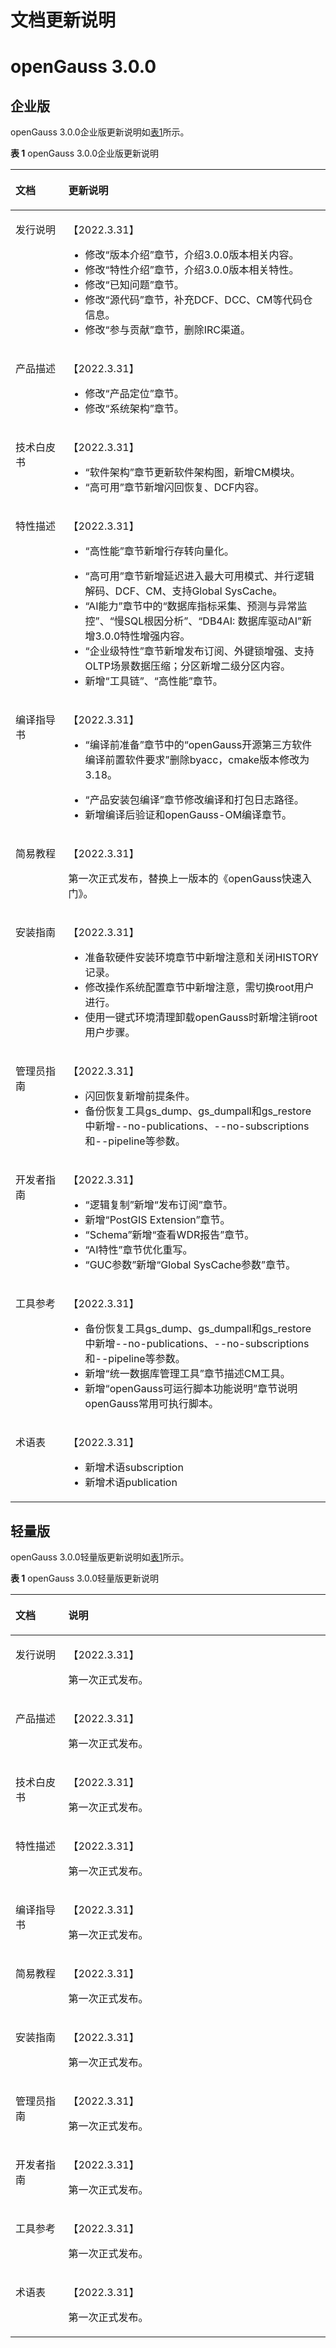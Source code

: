 # 文档更新说明
# openGauss 3.0.0

## 企业版

openGauss 3.0.0企业版更新说明如[表1](#table132015301813)所示。

**表 1**  openGauss 3.0.0企业版更新说明

<a name="table132015301813"></a>
<table><thead align="left"><tr id="row72011534184"><th class="cellrowborder" valign="top" width="16.75%" id="mcps1.2.3.1.1"><p id="p4201053191814"><a name="p4201053191814"></a><a name="p4201053191814"></a>文档</p>
</th>
<th class="cellrowborder" valign="top" width="83.25%" id="mcps1.2.3.1.2"><p id="p820125317185"><a name="p820125317185"></a><a name="p820125317185"></a>更新说明</p>
</th>
</tr>
</thead>
<tbody><tr id="row1521205315187"><td class="cellrowborder" valign="top" width="16.75%" headers="mcps1.2.3.1.1 "><p id="p1795756172616"><a name="p1795756172616"></a><a name="p1795756172616"></a>发行说明</p>
</td>
<td class="cellrowborder" valign="top" width="83.25%" headers="mcps1.2.3.1.2 "><p id="p0382857144516"><a name="p0382857144516"></a><a name="p0382857144516"></a>【2022.3.31】</p>
<a name="ul38351910209"></a><a name="ul38351910209"></a><ul id="ul38351910209"><li>修改“版本介绍”章节，介绍3.0.0版本相关内容。</li><li>修改“特性介绍”章节，介绍3.0.0版本相关特性。</li><li>修改“已知问题”章节。</li><li>修改“源代码”章节，补充DCF、DCC、CM等代码仓信息。</li><li>修改“参与贡献”章节，删除IRC渠道。</li></ul>
</td>
</tr>
<tr id="row172135319183"><td class="cellrowborder" valign="top" width="16.75%" headers="mcps1.2.3.1.1 "><p id="p192120532185"><a name="p192120532185"></a><a name="p192120532185"></a>产品描述</p>
</td>
<td class="cellrowborder" valign="top" width="83.25%" headers="mcps1.2.3.1.2 "><p id="p1621165312189"><a name="p1621165312189"></a><a name="p1621165312189"></a>【2022.3.31】</p>
<a name="ul67051645183414"></a><a name="ul67051645183414"></a><ul id="ul67051645183414"><li>修改“产品定位”章节。</li><li>修改“系统架构”章节。</li></ul>
</td>
</tr>
<tr id="row3984103018391"><td class="cellrowborder" valign="top" width="16.75%" headers="mcps1.2.3.1.1 "><p id="p10984133015391"><a name="p10984133015391"></a><a name="p10984133015391"></a>技术白皮书</p>
</td>
<td class="cellrowborder" valign="top" width="83.25%" headers="mcps1.2.3.1.2 "><p id="p18842112012288"><a name="p18842112012288"></a><a name="p18842112012288"></a>【2022.3.31】</p>
<a name="ul1193811282281"></a><a name="ul1193811282281"></a><ul id="ul1193811282281"><li>“软件架构”章节更新软件架构图，新增CM模块。</li><li>“高可用”章节新增闪回恢复、DCF内容。</li></ul>
</td>
</tr>
<tr id="row9211853161817"><td class="cellrowborder" valign="top" width="16.75%" headers="mcps1.2.3.1.1 "><p id="p3211253161813"><a name="p3211253161813"></a><a name="p3211253161813"></a>特性描述</p>
</td>
<td class="cellrowborder" valign="top" width="83.25%" headers="mcps1.2.3.1.2 "><p id="p128911427121511"><a name="p128911427121511"></a><a name="p128911427121511"></a>【2022.3.31】</p>
<a name="ul1951423315282"></a><a name="ul1951423315282"></a><ul id="ul1951423315282"><li>“高性能”章节新增行存转向量化。</li></ul>
<a name="ul20891182781510"></a><a name="ul20891182781510"></a><ul id="ul20891182781510"><li>“高可用”章节新增延迟进入最大可用模式、并行逻辑解码、DCF、CM、支持Global SysCache。</li><li>“AI能力”章节中的“数据库指标采集、预测与异常监控”、“慢SQL根因分析”、“DB4AI: 数据库驱动AI”新增3.0.0特性增强内容。</li><li>“企业级特性”章节新增发布订阅、外键锁增强、支持OLTP场景数据压缩；分区新增二级分区内容。</li><li>新增“工具链”、“高性能”章节。</li></ul>
</td>
</tr>
<tr id="row1515610456390"><td class="cellrowborder" valign="top" width="16.75%" headers="mcps1.2.3.1.1 "><p id="p1215644533915"><a name="p1215644533915"></a>编译指导书</p>
</td>
<td class="cellrowborder" valign="top" width="83.25%" headers="mcps1.2.3.1.2 "><p id="p81493516299"><a name="p81493516299"></a><a name="p81493516299"></a>【2022.3.31】</p>
<a name="ul7149185182910"></a><a name="ul7149185182910"></a><ul id="ul7149185182910"><li>“编译前准备”章节中的“openGauss开源第三方软件编译前置软件要求”删除byacc，cmake版本修改为3.18。</li></ul>
<a name="ul1914910592910"></a><a name="ul1914910592910"></a><ul id="ul1914910592910"><li>“产品安装包编译</a>”章节修改编译和打包日志路径。</li><li>新增编译后验证和openGauss-OM编译章节。</li></ul>
</td>
</tr>
<tr id="row1258854173919"><td class="cellrowborder" valign="top" width="16.75%" headers="mcps1.2.3.1.1 "><p id="p95875420399"><a name="p95875420399"></a><a name="p95875420399"></a>简易教程</p>
</td>
<td class="cellrowborder" valign="top" width="83.25%" headers="mcps1.2.3.1.2 "><p id="p1699814448349"><a name="p1699814448349"></a><a name="p1699814448349"></a>【2022.3.31】</p>
<p id="p136156319354"><a name="p136156319354"></a><a name="p136156319354"></a>第一次正式发布，替换上一版本的《openGauss快速入门》。</p>
</td>
</tr>
<tr id="row974212215407"><td class="cellrowborder" valign="top" width="16.75%" headers="mcps1.2.3.1.1 "><p id="p57421129405"><a name="p57421129405"></a><a name="p57421129405"></a>安装指南</p>
</td>
<td class="cellrowborder" valign="top" width="83.25%" headers="mcps1.2.3.1.2 "><p id="p1350931045319"><a name="p1350931045319"></a><a name="p1350931045319"></a>【2022.3.31】</p>
<a name="ul1448616340588"></a><a name="ul1448616340588"></a><ul id="ul1448616340588"><li>准备软硬件安装环境章节中新增注意和关闭HISTORY记录。</li><li>修改操作系统配置章节中新增注意，需切换root用户进行。</li><li>使用一键式环境清理卸载openGauss时新增注销root用户步骤。</li></ul>
</td>
</tr>
<tr id="row2021125312186"><td class="cellrowborder" valign="top" width="16.75%" headers="mcps1.2.3.1.1 "><p id="p921185341816"><a name="p921185341816"></a><a name="p921185341816"></a>管理员指南</p>
</td>
<td class="cellrowborder" valign="top" width="83.25%" headers="mcps1.2.3.1.2 "><p id="p221195312189"><a name="p221195312189"></a><a name="p221195312189"></a>【2022.3.31】</p>
<a name="ul6791155011588"></a><a name="ul6791155011588"></a><ul id="ul6791155011588"><li>闪回恢复新增前提条件。</li><li>备份恢复工具gs_dump、gs_dumpall和gs_restore中新增--no-publications、--no-subscriptions和--pipeline等参数。</li></ul>
</td>
</tr>
<tr id="row17211153181811"><td class="cellrowborder" valign="top" width="16.75%" headers="mcps1.2.3.1.1 "><p id="p79211551192617"><a name="p79211551192617"></a><a name="p79211551192617"></a>开发者指南</p>
</td>
<td class="cellrowborder" valign="top" width="83.25%" headers="mcps1.2.3.1.2 "><p id="p172135310187"><a name="p172135310187"></a><a name="p172135310187"></a>【2022.3.31】</p>
<a name="ul42601128123320"></a><a name="ul42601128123320"></a><ul id="ul42601128123320"><li>“逻辑复制”新增“发布订阅”章节。</li><li>新增“PostGIS Extension”章节。</li><li>“Schema”新增“查看WDR报告”章节。</li><li>“AI特性”章节优化重写。</li><li>“GUC参数”新增“Global SysCache参数”章节。</li></ul>
</td>
</tr>
<tr id="row321353111811"><td class="cellrowborder" valign="top" width="16.75%" headers="mcps1.2.3.1.1 "><p id="p15734191514408"><a name="p15734191514408"></a><a name="p15734191514408"></a>工具参考</p>
</td>
<td class="cellrowborder" valign="top" width="83.25%" headers="mcps1.2.3.1.2 "><p id="p7468539184813"><a name="p7468539184813"></a><a name="p7468539184813"></a>【2022.3.31】</p>
<a name="ul1143116451488"></a><a name="ul1143116451488"></a><ul id="ul1143116451488"><li>备份恢复工具gs_dump、gs_dumpall和gs_restore中新增--no-publications、--no-subscriptions和--pipeline等参数。</li><li>新增“统一数据库管理工具”章节描述CM工具。</li><li>新增“openGauss可运行脚本功能说明”章节说明openGauss常用可执行脚本。</li></ul>
</td>
</tr>
<tr id="row492065132614"><td class="cellrowborder" valign="top" width="16.75%" headers="mcps1.2.3.1.1 "><p id="p14705310114012"><a name="p14705310114012"></a><a name="p14705310114012"></a>术语表</p>
</td>
<td class="cellrowborder" valign="top" width="83.25%" headers="mcps1.2.3.1.2 "><p id="p155771232143118"><a name="p155771232143118"></a><a name="p155771232143118"></a>【2022.3.31】</p>
<a name="ul61241443203114"></a><a name="ul61241443203114"></a><ul id="ul61241443203114"><li>新增术语subscription</li><li>新增术语publication</li></ul>
</td>
</tr>
</tbody>
</table>


## 轻量版

openGauss 3.0.0轻量版更新说明如[表1](#table132015301813)所示。

**表 1**  openGauss 3.0.0轻量版更新说明

<a name="table132015301813"></a>
<table><thead align="left"><tr id="row72011534184"><th class="cellrowborder" valign="top" width="16.75%" id="mcps1.2.3.1.1"><p id="p4201053191814"><a name="p4201053191814"></a><a name="p4201053191814"></a>文档</p>
</th>
<th class="cellrowborder" valign="top" width="83.25%" id="mcps1.2.3.1.2"><p id="p820125317185"><a name="p820125317185"></a><a name="p820125317185"></a>说明</p>
</th>
</tr>
</thead>
<tbody><tr id="row1521205315187"><td class="cellrowborder" valign="top" width="16.75%" headers="mcps1.2.3.1.1 "><p id="p1795756172616"><a name="p1795756172616"></a><a name="p1795756172616"></a>发行说明</p>
</td>
<td class="cellrowborder" valign="top" width="83.25%" headers="mcps1.2.3.1.2 "><p id="p0382857144516"><a name="p0382857144516"></a><a name="p0382857144516"></a>【2022.3.31】</p>
<p id="p17890636175916"><a name="p17890636175916"></a><a name="p17890636175916"></a>第一次正式发布。</p>
</td>
</tr>
<tr id="row172135319183"><td class="cellrowborder" valign="top" width="16.75%" headers="mcps1.2.3.1.1 "><p id="p192120532185"><a name="p192120532185"></a><a name="p192120532185"></a>产品描述</p>
</td>
<td class="cellrowborder" valign="top" width="83.25%" headers="mcps1.2.3.1.2 "><p id="p1342653017015"><a name="p1342653017015"></a><a name="p1342653017015"></a>【2022.3.31】</p>
<p id="p161211118019"><a name="p161211118019"></a><a name="p161211118019"></a>第一次正式发布。</p>
</td>
</tr>
<tr id="row3984103018391"><td class="cellrowborder" valign="top" width="16.75%" headers="mcps1.2.3.1.1 "><p id="p10984133015391"><a name="p10984133015391"></a><a name="p10984133015391"></a>技术白皮书</p>
</td>
<td class="cellrowborder" valign="top" width="83.25%" headers="mcps1.2.3.1.2 "><p id="p1398418311701"><a name="p1398418311701"></a><a name="p1398418311701"></a>【2022.3.31】</p>
<p id="p135151241201"><a name="p135151241201"></a><a name="p135151241201"></a>第一次正式发布。</p>
</td>
</tr>
<tr id="row9211853161817"><td class="cellrowborder" valign="top" width="16.75%" headers="mcps1.2.3.1.1 "><p id="p3211253161813"><a name="p3211253161813"></a><a name="p3211253161813"></a>特性描述</p>
</td>
<td class="cellrowborder" valign="top" width="83.25%" headers="mcps1.2.3.1.2 "><p id="p82645331900"><a name="p82645331900"></a><a name="p82645331900"></a>【2022.3.31】</p>
<p id="p12515342005"><a name="p12515342005"></a><a name="p12515342005"></a>第一次正式发布。</p>
</td>
</tr>
<tr id="row1515610456390"><td class="cellrowborder" valign="top" width="16.75%" headers="mcps1.2.3.1.1 "><p id="p1215644533915"><a name="p1215644533915"></a><a name="p1215644533915"></a>编译指导书</p>
</td>
<td class="cellrowborder" valign="top" width="83.25%" headers="mcps1.2.3.1.2 "><p id="p656673412014"><a name="p656673412014"></a><a name="p656673412014"></a>【2022.3.31】</p>
<p id="p1647252018"><a name="p1647252018"></a><a name="p1647252018"></a>第一次正式发布。</p>
</td>
</tr>
<tr id="row1258854173919"><td class="cellrowborder" valign="top" width="16.75%" headers="mcps1.2.3.1.1 "><p id="p95875420399"><a name="p95875420399"></a><a name="p95875420399"></a>简易教程</p>
</td>
<td class="cellrowborder" valign="top" width="83.25%" headers="mcps1.2.3.1.2 "><p id="p1822615365017"><a name="p1822615365017"></a><a name="p1822615365017"></a>【2022.3.31】</p>
<p id="p36476512014"><a name="p36476512014"></a><a name="p36476512014"></a>第一次正式发布。</p>
</td>
</tr>
<tr id="row974212215407"><td class="cellrowborder" valign="top" width="16.75%" headers="mcps1.2.3.1.1 "><p id="p57421129405"><a name="p57421129405"></a><a name="p57421129405"></a>安装指南</p>
</td>
<td class="cellrowborder" valign="top" width="83.25%" headers="mcps1.2.3.1.2 "><p id="p2017613382015"><a name="p2017613382015"></a><a name="p2017613382015"></a>【2022.3.31】</p>
<p id="p16168372014"><a name="p16168372014"></a><a name="p16168372014"></a>第一次正式发布。</p>
</td>
</tr>
<tr id="row2021125312186"><td class="cellrowborder" valign="top" width="16.75%" headers="mcps1.2.3.1.1 "><p id="p921185341816"><a name="p921185341816"></a><a name="p921185341816"></a>管理员指南</p>
</td>
<td class="cellrowborder" valign="top" width="83.25%" headers="mcps1.2.3.1.2 "><p id="p17124740701"><a name="p17124740701"></a><a name="p17124740701"></a>【2022.3.31】</p>
<p id="p1316815711014"><a name="p1316815711014"></a><a name="p1316815711014"></a>第一次正式发布。</p>
</td>
</tr>
<tr id="row17211153181811"><td class="cellrowborder" valign="top" width="16.75%" headers="mcps1.2.3.1.1 "><p id="p79211551192617"><a name="p79211551192617"></a><a name="p79211551192617"></a>开发者指南</p>
</td>
<td class="cellrowborder" valign="top" width="83.25%" headers="mcps1.2.3.1.2 "><p id="p2024624112010"><a name="p2024624112010"></a><a name="p2024624112010"></a>【2022.3.31】</p>
<p id="p74782610016"><a name="p74782610016"></a><a name="p74782610016"></a>第一次正式发布。</p>
</td>
</tr>
<tr id="row321353111811"><td class="cellrowborder" valign="top" width="16.75%" headers="mcps1.2.3.1.1 "><p id="p15734191514408"><a name="p15734191514408"></a><a name="p15734191514408"></a>工具参考</p>
</td>
<td class="cellrowborder" valign="top" width="83.25%" headers="mcps1.2.3.1.2 "><p id="p161814427013"><a name="p161814427013"></a><a name="p161814427013"></a>【2022.3.31】</p>
<p id="p108866719012"><a name="p108866719012"></a><a name="p108866719012"></a>第一次正式发布。</p>
</td>
</tr>
<tr id="row492065132614"><td class="cellrowborder" valign="top" width="16.75%" headers="mcps1.2.3.1.1 "><p id="p14705310114012"><a name="p14705310114012"></a><a name="p14705310114012"></a>术语表</p>
</td>
<td class="cellrowborder" valign="top" width="83.25%" headers="mcps1.2.3.1.2 "><p id="p107646430013"><a name="p107646430013"></a><a name="p107646430013"></a>【2022.3.31】</p>
<p id="p38869710019"><a name="p38869710019"></a><a name="p38869710019"></a>第一次正式发布。</p>
</td>
</tr>
</tbody>
</table>

